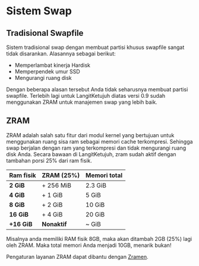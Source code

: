 # Sistem Swap

## Tradisional Swapfile

Sistem tradisional swap dengan membuat partisi khusus swapfile sangat tidak disarankan. Alasannya sebagai berikut:

* Memperlambat kinerja Hardisk
* Memperpendek umur SSD
* Mengurangi ruang disk

Dengan beberapa alasan tersebut Anda tidak seharusnya membuat partisi swapfile. Terlebih lagi untuk LangitKetujuh diatas versi 0.9 sudah menggunakan ZRAM untuk manajemen swap yang lebih baik.

## ZRAM

ZRAM adalah salah satu fitur dari modul kernel yang bertujuan untuk menggunakan ruang sisa ram sebagai memori cache terkompresi. Sehingga swap berjalan dengan ram yang terkompresi dan tidak mengurangi ruang disk Anda. Secara bawaan di LangitKetujuh, zram sudah aktif dengan tambahan porsi 25% dari ram fisik.

**Ram fisik** | **ZRAM (25%)**  | **Memori total**
:---          | :---            | :---
**2 GiB**     | + 256 MiB         | 2.3 GiB
**4 GiB**     | + 1 GiB           | 5 GiB
**8 GiB**     | + 2 GiB           | 10 GiB
**16 GiB**    | + 4 GiB           | 20 GiB
**+16 GiB**   | **Nonaktif**    | ~ GiB

Misalnya anda memiliki RAM fisik 8GB, maka akan ditambah 2GB (25%) lagi oleh ZRAM. Maka total memori Anda menjadi 10GB, menarik bukan!

Pengaturan layanan ZRAM dapat dibantu dengan [Zramen](../layanan/zramen.md).
